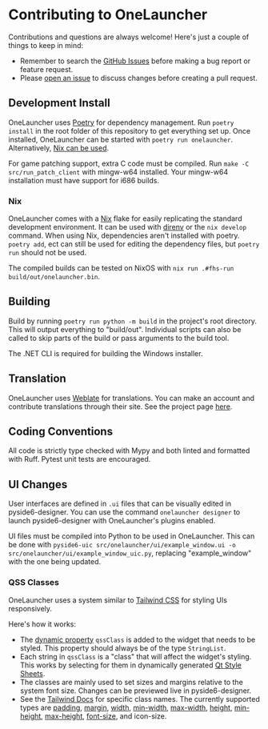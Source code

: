 # Contributing to OneLauncher

Contributions and questions are always welcome! Here's just a couple of things to keep in mind:

- Remember to search the [GitHub Issues](https://github.com/JuneStepp/OneLauncher/issues) before making a bug report or feature request.
- Please [open an issue](https://github.com/JuneStepp/OneLauncher/issues/new/choose) to discuss changes before creating a pull request.

## Development Install

OneLauncher uses [Poetry](https://python-poetry.org) for dependency management. Run `poetry install` in the root folder of this repository to get everything set up. Once installed, OneLauncher can be started with `poetry run onelauncher`. Alternatively, [Nix can be used](#nix).

For game patching support, extra C code must be compiled. Run `make -C src/run_patch_client` with mingw-w64 installed. Your mingw-w64 installation must have support for i686 builds.

### Nix

OneLauncher comes with a [Nix](https://nixos.org/) flake for easily replicating the standard development environment. It can be used with [direnv](https://github.com/direnv/direnv) or the `nix develop` command. When using Nix, dependencies aren't installed with poetry. `poetry add`, ect can still be used for editing the dependency files, but `poetry run` should not be used.

The compiled builds can be tested on NixOS with `nix run .#fhs-run build/out/onelauncher.bin`.

## Building

Build by running `poetry run python -m build` in the project's root directory. This will output everything to "build/out".
Individual scripts can also be called to skip parts of the build or pass arguments to the build tool.

The .NET CLI is required for building the Windows installer.

## Translation

OneLauncher uses [Weblate](weblate.org) for translations. You can make an account and contribute translations through their site. See the project page [here](https://hosted.weblate.org/projects/onelauncher/).

## Coding Conventions

All code is strictly type checked with Mypy and both linted and formatted with Ruff. Pytest unit tests are encouraged.

## UI Changes

User interfaces are defined in `.ui` files that can be visually edited in pyside6-designer. You can use the command `onelauncher designer` to launch pyside6-designer with OneLauncher's plugins enabled.

UI files must be compiled into Python to be used in OneLauncher. This can be done with `pyside6-uic src/onelauncher/ui/example_window.ui -o src/onelauncher/ui/example_window_uic.py`, replacing "example_window" with the one being updated.

### QSS Classes

OneLauncher uses a system similar to [Tailwind CSS](https://tailwindcss.com/) for styling UIs responsively.

Here's how it works:

- The [dynamic property](https://doc.qt.io/qt-6/designer-widget-mode.html#dynamic-properties) `qssClass` is added to the widget that needs to be styled. This property should always be of the type `StringList`.
- Each string in `qssClass` is a "class" that will affect the widget's styling. This works by selecting for them in dynamically generated [Qt Style Sheets](https://doc.qt.io/qt-6/stylesheet.html).
- The classes are mainly used to set sizes and margins relative to the system font size. Changes can be previewed live in pyside6-designer.
- See the [Tailwind Docs](https://tailwindcss.com/docs/utility-first) for specific class names. The currently supported types are [padding](https://tailwindcss.com/docs/padding), [margin](https://tailwindcss.com/docs/margin), [width](https://tailwindcss.com/docs/width), [min-width](https://tailwindcss.com/docs/min-width), [max-width](https://tailwindcss.com/docs/max-width), [height](https://tailwindcss.com/docs/height), [min-height](https://tailwindcss.com/docs/min-height), [max-height](https://tailwindcss.com/docs/max-height), [font-size](https://tailwindcss.com/docs/font-size), and icon-size.
